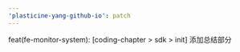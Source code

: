 ```yaml
---
'plasticine-yang-github-io': patch
---
```


feat(fe-monitor-system): [coding-chapter > sdk > init] 添加总结部分
